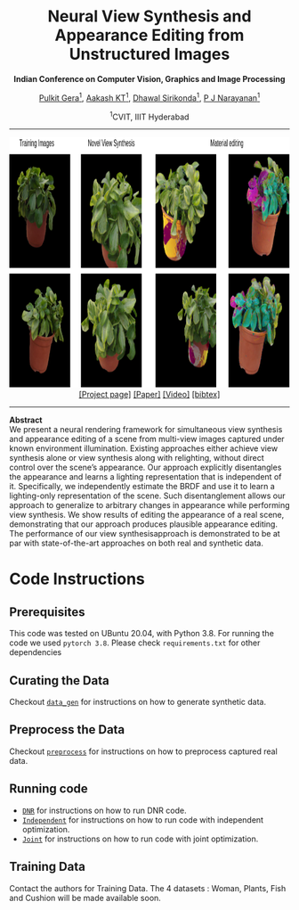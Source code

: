 <h1 align="center">Neural View Synthesis and Appearance Editing from Unstructured Images</h1>
<p align="center"><b>Indian Conference on Computer Vision, Graphics and Image Processing</b></p>
<div align="center">
  <span>
    <a href="https://darthgera123.github.io/">Pulkit Gera<sup>1</sup></a>,
    <a href="https://aakashkt.github.io/">Aakash KT<sup>1</sup></a>,
    <a href="https://github.com/thesigmaguy">Dhawal Sirikonda<sup>1</sup></a>,
    <a href="https://scholar.google.co.in/citations?user=3HKjt_IAAAAJ&hl=en">P J Narayanan<sup>1</sup></a>
  </span>
</div>
<p align="center"><sup>1</sup>CVIT, IIIT Hyderabad</p>
<hr>
<img src="main.png" width="900px" height="450px">
<div align="center">
  <span>
    <a href="https://darthgera.github.io/publications/appearance-editing">[Project page]</a>
    <a href="https://dl.acm.org/doi/abs/10.1145/3490035.3490299">[Paper]</a>
    <a href="https://youtu.be/ZCVQj5FK0C4">[Video]</a>
    <a href="./bibtex.txt">[bibtex]</a>
  </span>
</div>
<hr>
<p><b>Abstract</b><br>
  We present a neural rendering framework for simultaneous view synthesis and appearance editing of a scene from
  multi-view images captured under known environment illumination. Existing approaches either achieve view synthesis alone or view synthesis along with relighting, without direct control over the scene’s appearance. Our approach explicitly disentangles the appearance and learns a lighting representation that is independent of it. Specifically, we  independently estimate the BRDF and use it to learn a lighting-only representation of the scene. Such disentanglement allows our approach to generalize to arbitrary changes in appearance while performing view synthesis. We show results of editing the appearance of a real scene, demonstrating that our approach produces plausible appearance editing. The performance of our view synthesisapproach is demonstrated to be at par with state-of-the-art
  approaches on both real and synthetic data.
</p>

# Code Instructions
## Prerequisites
This code was tested on UBuntu 20.04, with Python 3.8. For running the code we used `pytorch 3.8`. Please check `requirements.txt` for other dependencies<br>

## Curating the Data
Checkout [`data_gen`](./data_gen) for instructions on how to generate synthetic data.
## Preprocess the Data
Checkout [`preprocess`](./preprocess) for instructions on how to preprocess captured real data.
## Running code
+ [`DNR`](./DNR) for instructions on how to run DNR code.
+ [`Independent`](./Independent) for instructions on how to run code with independent optimization.
+ [`Joint`](./Joint) for instructions on how to run code with joint optimization.

## Training Data
Contact the authors for Training Data. The 4 datasets : Woman, Plants, Fish and Cushion will be made available soon.